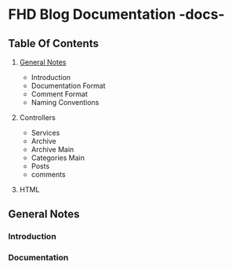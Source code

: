 # FHD Blog Documentation -docs-

## Table Of Contents

1. [General Notes](#General-Notes)
    + Introduction
    + Documentation Format
    + Comment Format
    + Naming Conventions

2. Controllers
    + Services
    + Archive
    + Archive Main
    + Categories Main
    + Posts
    + comments

3. HTML


## General Notes

### Introduction

### Documentation
